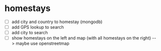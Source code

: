 # homestays
- [ ] add city and country to homestay (mongodb)
- [ ] add GPS lookup to search
- [ ] add city to search
- [ ] show homestays on the left and map (with all homestays on the right) --> maybe use openstreetmap
